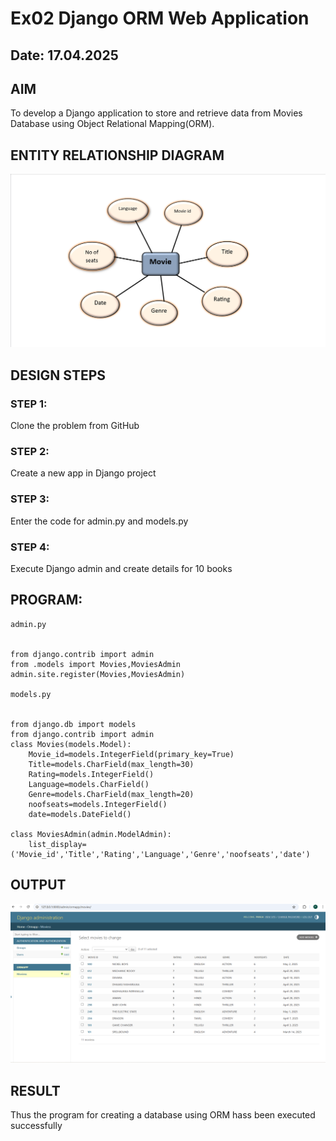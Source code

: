 # Ex02 Django ORM Web Application
## Date: 17.04.2025

## AIM
To develop a Django application to store and retrieve data from Movies Database using Object Relational Mapping(ORM).

## ENTITY RELATIONSHIP DIAGRAM
![alt text](<Screenshot 2025-04-17 190325.png>)



## DESIGN STEPS

### STEP 1:
Clone the problem from GitHub

### STEP 2:
Create a new app in Django project

### STEP 3:
Enter the code for admin.py and models.py

### STEP 4:
Execute Django admin and create details for 10 books

## PROGRAM:
```
admin.py


from django.contrib import admin
from .models import Movies,MoviesAdmin
admin.site.register(Movies,MoviesAdmin)

models.py


from django.db import models
from django.contrib import admin
class Movies(models.Model):
    Movie_id=models.IntegerField(primary_key=True)
    Title=models.CharField(max_length=30)
    Rating=models.IntegerField()
    Language=models.CharField()
    Genre=models.CharField(max_length=20)
    noofseats=models.IntegerField()
    date=models.DateField()

class MoviesAdmin(admin.ModelAdmin):
    list_display=('Movie_id','Title','Rating','Language','Genre','noofseats','date')
```



## OUTPUT

![alt text](<Screenshot 2025-04-17 142544.png>)


## RESULT
Thus the program for creating a database using ORM hass been executed successfully
